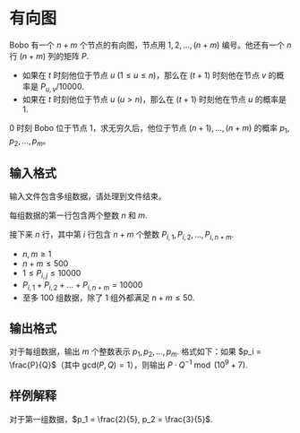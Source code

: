 # 有向图

Bobo 有一个 $n + m$ 个节点的有向图，节点用 $1, 2, \dots, (n + m)$ 编号。他还有一个 $n$ 行 $(n + m)$ 列的矩阵 $P$. 

* 如果在 $t$ 时刻他位于节点 $u$ ($1 \leq u \leq n$)，那么在 $(t + 1)$ 时刻他在节点 $v$ 的概率是 $P_{u, v} / 10000$. 
* 如果在 $t$ 时刻他位于节点 $u$ ($u > n$)，那么在 $(t + 1)$ 时刻他在节点 $u$ 的概率是 $1$.

$0$ 时刻 Bobo 位于节点 $1$，求无穷久后，他位于节点 $(n + 1), \dots, (n + m)$ 的概率 $p_1, p_2, \dots, p_m$。

## 输入格式

输入文件包含多组数据，请处理到文件结束。

每组数据的第一行包含两个整数 $n$ 和 $m$.

接下来 $n$ 行，其中第 $i$ 行包含 $n + m$ 个整数 $P_{i, 1}, P_{i, 2}, \dots, P_{i, n + m}$.

* $n, m \geq 1$
* $n + m \leq 500$
* $1 \leq P_{i, j} \leq 10000$
* $P_{i, 1} + P_{i, 2} + \dots + P_{i, n + m} = 10000$
* 至多 $100$ 组数据，除了 $1$ 组外都满足 $n + m \leq 50$.

## 输出格式

对于每组数据，输出 $m$ 个整数表示 $p_1, p_2, \dots, p_m$. 格式如下：如果 $p_i = \frac{P}{Q}$（其中 $\mathrm{gcd}(P, Q) = 1$），则输出 $P \cdot Q^{-1} \bmod (10^9+7)$.

<!--SAMPLES-->

## 样例解释

对于第一组数据，$p_1 = \frac{2}{5}, p_2 = \frac{3}{5}$.

